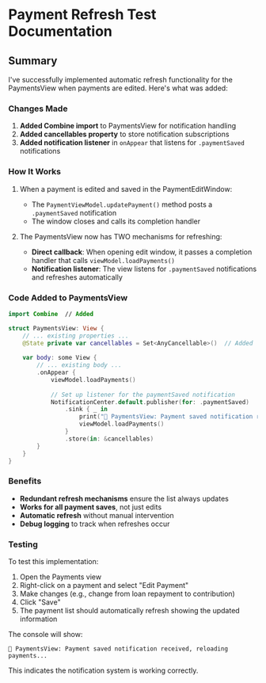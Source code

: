# Payment Refresh Test Documentation

## Summary

I've successfully implemented automatic refresh functionality for the PaymentsView when payments are edited. Here's what was added:

### Changes Made

1. **Added Combine import** to PaymentsView for notification handling
2. **Added cancellables property** to store notification subscriptions
3. **Added notification listener** in `onAppear` that listens for `.paymentSaved` notifications

### How It Works

1. When a payment is edited and saved in the PaymentEditWindow:
   - The `PaymentViewModel.updatePayment()` method posts a `.paymentSaved` notification
   - The window closes and calls its completion handler

2. The PaymentsView now has TWO mechanisms for refreshing:
   - **Direct callback**: When opening edit window, it passes a completion handler that calls `viewModel.loadPayments()`
   - **Notification listener**: The view listens for `.paymentSaved` notifications and refreshes automatically

### Code Added to PaymentsView

```swift
import Combine  // Added

struct PaymentsView: View {
    // ... existing properties ...
    @State private var cancellables = Set<AnyCancellable>()  // Added
    
    var body: some View {
        // ... existing body ...
        .onAppear {
            viewModel.loadPayments()
            
            // Set up listener for the paymentSaved notification
            NotificationCenter.default.publisher(for: .paymentSaved)
                .sink { _ in
                    print("🔧 PaymentsView: Payment saved notification received, reloading payments...")
                    viewModel.loadPayments()
                }
                .store(in: &cancellables)
        }
    }
}
```

### Benefits

- **Redundant refresh mechanisms** ensure the list always updates
- **Works for all payment saves**, not just edits
- **Automatic refresh** without manual intervention
- **Debug logging** to track when refreshes occur

### Testing

To test this implementation:

1. Open the Payments view
2. Right-click on a payment and select "Edit Payment"
3. Make changes (e.g., change from loan repayment to contribution)
4. Click "Save"
5. The payment list should automatically refresh showing the updated information

The console will show:
```
🔧 PaymentsView: Payment saved notification received, reloading payments...
```

This indicates the notification system is working correctly.
